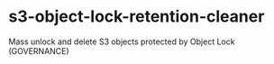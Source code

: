 # s3-object-lock-retention-cleaner
Mass unlock and delete S3 objects protected by Object Lock (GOVERNANCE)
